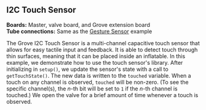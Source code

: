 ## I2C Touch Sensor
**Boards:** Master, valve board, and Grove extension board</br>
**Tube connections:** Same as the [Gesture Sensor](../GestureSensor) example

The Grove I2C Touch Sensor is a multi-channel capacitive touch sensor that allows for easy tactile input and feedback. It is able to detect touch through thin surfaces, meaning that it can be placed inside an inflatable. In this example, we demonstrate how to use the touch sensor's library. After initializing in `setup()`, we update the sensor's state with a call to `getTouchState()`. The new data is written to the `touched` variable. When a touch on any channel is observed, `touched` will be non-zero. (To see the specific channel(s), the *n*-th bit will be set to `1` if the *n*-th channel is touched.) We open the valve for a brief amount of time whenever a touch is observed.

